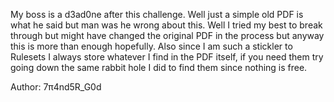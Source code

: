 My boss is a d3ad0ne after this challenge. Well just a simple old PDF is what he said but man was he wrong about this. Well I tried my best to break through but might have changed the original PDF in the process but anyway this is more than enough hopefully. Also since I am such a stickler to Rulesets I always store whatever I find in the PDF itself, if you need them try going down the same rabbit hole I did to find them since nothing is free.

Author: 7π4nd5R_G0d
